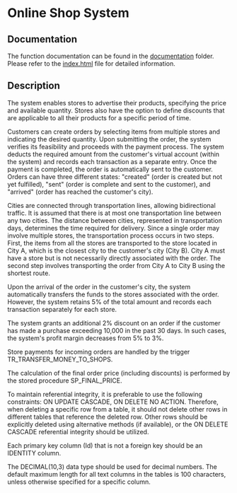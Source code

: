 # Online Shop System



## Documentation

The function documentation can be found in the [documentation](https://github.com/jona3424/JDBC-MSSSQL-project/tree/main/documentation) folder. Please refer to the [index.html](https://github.com/jona3424/JDBC-MSSSQL-project/blob/main/documentation/index.html) file for detailed information.


## Description

The system enables stores to advertise their products, specifying the price and available quantity. Stores also have the option to define discounts that are applicable to all their products for a specific period of time.

Customers can create orders by selecting items from multiple stores and indicating the desired quantity. Upon submitting the order, the system verifies its feasibility and proceeds with the payment process. The system deducts the required amount from the customer's virtual account (within the system) and records each transaction as a separate entry. Once the payment is completed, the order is automatically sent to the customer. Orders can have three different states: "created" (order is created but not yet fulfilled), "sent" (order is complete and sent to the customer), and "arrived" (order has reached the customer's city).

Cities are connected through transportation lines, allowing bidirectional traffic. It is assumed that there is at most one transportation line between any two cities. The distance between cities, represented in transportation days, determines the time required for delivery. Since a single order may involve multiple stores, the transportation process occurs in two steps. First, the items from all the stores are transported to the store located in City A, which is the closest city to the customer's city (City B). City A must have a store but is not necessarily directly associated with the order. The second step involves transporting the order from City A to City B using the shortest route.

Upon the arrival of the order in the customer's city, the system automatically transfers the funds to the stores associated with the order. However, the system retains 5% of the total amount and records each transaction separately for each store.

The system grants an additional 2% discount on an order if the customer has made a purchase exceeding 10,000 in the past 30 days. In such cases, the system's profit margin decreases from 5% to 3%.

Store payments for incoming orders are handled by the trigger TR_TRANSFER_MONEY_TO_SHOPS.

The calculation of the final order price (including discounts) is performed by the stored procedure SP_FINAL_PRICE.

To maintain referential integrity, it is preferable to use the following constraints: ON UPDATE CASCADE, ON DELETE NO ACTION. Therefore, when deleting a specific row from a table, it should not delete other rows in different tables that reference the deleted row. Other rows should be explicitly deleted using alternative methods (if available), or the ON DELETE CASCADE referential integrity should be utilized.

Each primary key column (Id) that is not a foreign key should be an IDENTITY column.

The DECIMAL(10,3) data type should be used for decimal numbers. The default maximum length for all text columns in the tables is 100 characters, unless otherwise specified for a specific column.

